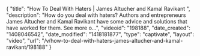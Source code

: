 {
    "title": "How To Deal With Haters | James Altucher and Kamal Ravikant ",
    "description": "How do you deal with haters? Authors and entrepreneurs James Altucher and Kamal Ravikant have some advice and solutions that have worked for them. See more o...",
    "videoid": "198188",
    "date_created": "1408046542",
    "date_modified": "1418181877",
    "type": "captivate",
    "layout": "video",
    "url": "\/v\/how-to-deal-with-haters-james-altucher-and-kamal-ravikant\/198188"
}